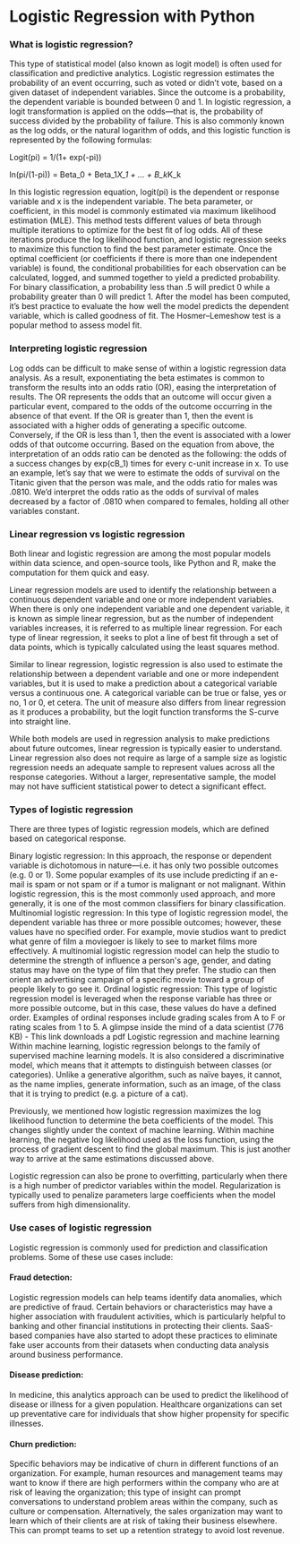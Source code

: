 # Logistic Regression with Python

### What is logistic regression?

This type of statistical model (also known as logit model) is often used for classification and predictive analytics. Logistic regression estimates the probability of an event occurring, such as voted or didn’t vote, based on a given dataset of independent variables. Since the outcome is a probability, the dependent variable is bounded between 0 and 1. In logistic regression, a logit transformation is applied on the odds—that is, the probability of success divided by the probability of failure. This is also commonly known as the log odds, or the natural logarithm of odds, and this logistic function is represented by the following formulas:

Logit(pi) = 1/(1+ exp(-pi))

ln(pi/(1-pi)) = Beta_0 + Beta_1*X_1 + … + B_k*K_k

In this logistic regression equation, logit(pi) is the dependent or response variable and x is the independent variable. The beta parameter, or coefficient, in this model is commonly estimated via maximum likelihood estimation (MLE). This method tests different values of beta through multiple iterations to optimize for the best fit of log odds. All of these iterations produce the log likelihood function, and logistic regression seeks to maximize this function to find the best parameter estimate. Once the optimal coefficient (or coefficients if there is more than one independent variable) is found, the conditional probabilities for each observation can be calculated, logged, and summed together to yield a predicted probability. For binary classification, a probability less than .5 will predict 0 while a probability greater than 0 will predict 1.  After the model has been computed, it’s best practice to evaluate the how well the model predicts the dependent variable, which is called goodness of fit. The Hosmer–Lemeshow test is a popular method to assess model fit.

### Interpreting logistic regression
 

Log odds can be difficult to make sense of within a logistic regression data analysis. As a result, exponentiating the beta estimates is common to transform the results into an odds ratio (OR), easing the interpretation of results. The OR represents the odds that an outcome will occur given a particular event, compared to the odds of the outcome occurring in the absence of that event. If the OR is greater than 1, then the event is associated with a higher odds of generating a specific outcome. Conversely, if the OR is less than 1, then the event is associated with a lower odds of that outcome occurring. Based on the equation from above, the interpretation of an odds ratio can be denoted as the following: the odds of a success changes by exp(cB_1) times for every c-unit increase in x. To use an example, let’s say that we were to estimate the odds of survival on the Titanic given that the person was male, and the odds ratio for males was .0810. We’d interpret the odds ratio as the odds of survival of males decreased by a factor of .0810 when compared to females, holding all other variables constant.

 

 

### Linear regression vs logistic regression

Both linear and logistic regression are among the most popular models within data science, and open-source tools, like Python and R, make the computation for them quick and easy.

Linear regression models are used to identify the relationship between a continuous dependent variable and one or more independent variables. When there is only one independent variable and one dependent variable, it is known as simple linear regression, but as the number of independent variables increases, it is referred to as multiple linear regression. For each type of linear regression, it seeks to plot a line of best fit through a set of data points, which is typically calculated using the least squares method.

Similar to linear regression, logistic regression is also used to estimate the relationship between a dependent variable and one or more independent variables, but it is used to make a prediction about a categorical variable versus a continuous one. A categorical variable can be true or false, yes or no, 1 or 0, et cetera. The unit of measure also differs from linear regression as it produces a probability, but the logit function transforms the S-curve into straight line.  

While both models are used in regression analysis to make predictions about future outcomes, linear regression is typically easier to understand. Linear regression also does not require as large of a sample size as logistic regression needs an adequate sample to represent values across all the response categories. Without a larger, representative sample, the model may not have sufficient statistical power to detect a significant effect.

### Types of logistic regression

There are three types of logistic regression models, which are defined based on categorical response.

Binary logistic regression: In this approach, the response or dependent variable is dichotomous in nature—i.e. it has only two possible outcomes (e.g. 0 or 1). Some popular examples of its use include predicting if an e-mail is spam or not spam or if a tumor is malignant or not malignant. Within logistic regression, this is the most commonly used approach, and more generally, it is one of the most common classifiers for binary classification.
Multinomial logistic regression: In this type of logistic regression model, the dependent variable has three or more possible outcomes; however, these values have no specified order.  For example, movie studios want to predict what genre of film a moviegoer is likely to see to market films more effectively. A multinomial logistic regression model can help the studio to determine the strength of influence a person's age, gender, and dating status may have on the type of film that they prefer. The studio can then orient an advertising campaign of a specific movie toward a group of people likely to go see it.
Ordinal logistic regression: This type of logistic regression model is leveraged when the response variable has three or more possible outcome, but in this case, these values do have a defined order. Examples of ordinal responses include grading scales from A to F or rating scales from 1 to 5. 
A glimpse inside the mind of a data scientist (776 KB) - This link downloads a pdf
Logistic regression and machine learning
Within machine learning, logistic regression belongs to the family of supervised machine learning models. It is also considered a discriminative model, which means that it attempts to distinguish between classes (or categories). Unlike a generative algorithm, such as naïve bayes, it cannot, as the name implies, generate information, such as an image, of the class that it is trying to predict (e.g. a picture of a cat).

Previously, we mentioned how logistic regression maximizes the log likelihood function to determine the beta coefficients of the model. This changes slightly under the context of machine learning. Within machine learning, the negative log likelihood used as the loss function, using the process of gradient descent to find the global maximum. This is just another way to arrive at the same estimations discussed above.

Logistic regression can also be prone to overfitting, particularly when there is a high number of predictor variables within the model. Regularization is typically used to penalize parameters large coefficients when the model suffers from high dimensionality.


### Use cases of logistic regression

Logistic regression is commonly used for prediction and classification problems. Some of these use cases include:

#### Fraud detection: 
Logistic regression models can help teams identify data anomalies, which are predictive of fraud. Certain behaviors or characteristics may have a higher association with fraudulent activities, which is particularly helpful to banking and other financial institutions in protecting their clients. SaaS-based companies have also started to adopt these practices to eliminate fake user accounts from their datasets when conducting data analysis around business performance.
#### Disease prediction:
In medicine, this analytics approach can be used to predict the likelihood of disease or illness for a given population. Healthcare organizations can set up preventative care for individuals that show higher propensity for specific illnesses.
#### Churn prediction: 
Specific behaviors may be indicative of churn in different functions of an organization. For example, human resources and management teams may want to know if there are high performers within the company who are at risk of leaving the organization; this type of insight can prompt conversations to understand problem areas within the company, such as culture or compensation. Alternatively, the sales organization may want to learn which of their clients are at risk of taking their business elsewhere. This can prompt teams to set up a retention strategy to avoid lost revenue.
